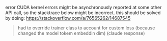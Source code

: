 error CUDA kernel errors might be asynchronously reported at some other API call, so the stacktrace below might be incorrect.
this should be solved by doing: https://stackoverflow.com/a/76565262/14687545
>had to override trainer class to account for custom loss (because changed the model tokem embeddin dim) (claude response)

